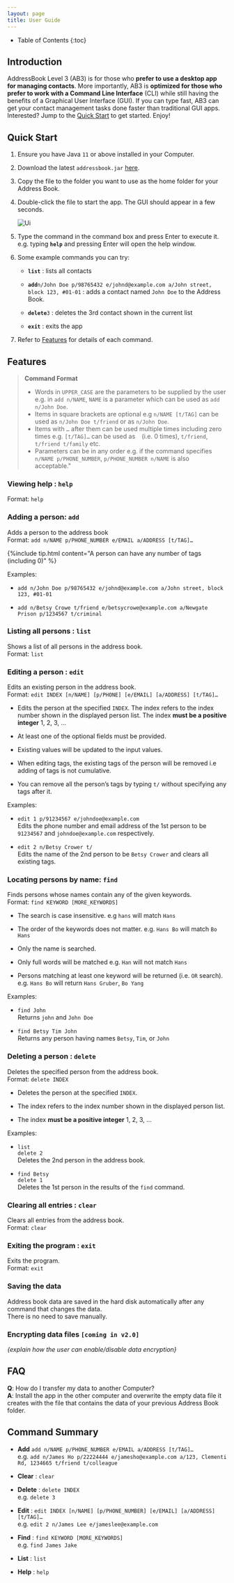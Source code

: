 ```yaml
---
layout: page
title: User Guide
---
```


* Table of Contents
{:toc}

## Introduction

AddressBook Level 3 (AB3) is for those who **prefer to use a desktop app
for managing contacts**. More importantly, AB3 is **optimized for those
who prefer to work with a Command Line Interface** (CLI) while still
having the benefits of a Graphical User Interface (GUI). If you can type
fast, AB3 can get your contact management tasks done faster than
traditional GUI apps. Interested? Jump to the [Quick
Start](#_quick_start) to get started. Enjoy\!

## Quick Start

1.  Ensure you have Java `11` or above installed in your Computer.

2.  Download the latest `addressbook.jar`
    [here](https://github.com/se-edu/addressbook-level3/releases).

3.  Copy the file to the folder you want to use as the home folder for
    your Address Book.

4.  Double-click the file to start the app. The GUI should appear in a
    few seconds.
    
    ![Ui](images/Ui.png)

5.  Type the command in the command box and press Enter to execute it.  
    e.g. typing **`help`** and pressing Enter will open the help window.

6.  Some example commands you can try:
    
      - **`list`** : lists all contacts
    
      - **`add`**`n/John Doe p/98765432 e/johnd@example.com a/John
        street, block 123, #01-01` : adds a contact named `John Doe` to
        the Address Book.
    
      - **`delete`**`3` : deletes the 3rd contact shown in the current
        list
    
      - **`exit`** : exits the app

7.  Refer to [Features](#Features) for details of each command.

## Features

>**Command Format**
>   - Words in `UPPER_CASE` are the parameters to be supplied by the user
    e.g. in `add n/NAME`, `NAME` is a parameter which can be used as
    `add n/John Doe`.
>   - Items in square brackets are optional e.g `n/NAME [t/TAG]` can be
    used as `n/John Doe t/friend` or as `n/John Doe`.
>   - Items with `…`​ after them can be used multiple times including zero
    times e.g. `[t/TAG]…​` can be used as ` ` (i.e. 0 times),
    `t/friend`, `t/friend t/family` etc.
>   - Parameters can be in any order e.g. if the command specifies `n/NAME
    p/PHONE_NUMBER`, `p/PHONE_NUMBER n/NAME` is also acceptable."

### Viewing help : `help`

Format: `help`

### Adding a person: `add`

Adds a person to the address book  
Format: `add n/NAME p/PHONE_NUMBER e/EMAIL a/ADDRESS [t/TAG]…​`

{%include tip.html content="A person can have any number of tags (including 0)" %}

Examples:

  - `add n/John Doe p/98765432 e/johnd@example.com a/John street,
    block 123, #01-01`

  - `add n/Betsy Crowe t/friend e/betsycrowe@example.com a/Newgate
    Prison p/1234567 t/criminal`

### Listing all persons : `list`

Shows a list of all persons in the address book.  
Format: `list`

### Editing a person : `edit`

Edits an existing person in the address book.  
Format: `edit INDEX [n/NAME] [p/PHONE] [e/EMAIL] [a/ADDRESS] [t/TAG]…​`

  - Edits the person at the specified `INDEX`. The index refers to the
    index number shown in the displayed person list. The index **must be
    a positive integer** 1, 2, 3, …​

  - At least one of the optional fields must be provided.

  - Existing values will be updated to the input values.

  - When editing tags, the existing tags of the person will be removed
    i.e adding of tags is not cumulative.

  - You can remove all the person’s tags by typing `t/` without
    specifying any tags after it.

Examples:

  - `edit 1 p/91234567 e/johndoe@example.com`  
    Edits the phone number and email address of the 1st person to be
    `91234567` and `johndoe@example.com` respectively.

  - `edit 2 n/Betsy Crower t/`  
    Edits the name of the 2nd person to be `Betsy Crower` and clears all
    existing tags.

### Locating persons by name: `find`

Finds persons whose names contain any of the given keywords.  
Format: `find KEYWORD [MORE_KEYWORDS]`

  - The search is case insensitive. e.g `hans` will match `Hans`

  - The order of the keywords does not matter. e.g. `Hans Bo` will match
    `Bo Hans`

  - Only the name is searched.

  - Only full words will be matched e.g. `Han` will not match `Hans`

  - Persons matching at least one keyword will be returned (i.e. `OR`
    search). e.g. `Hans Bo` will return `Hans Gruber`, `Bo Yang`

Examples:

  - `find John`  
    Returns `john` and `John Doe`

  - `find Betsy Tim John`  
    Returns any person having names `Betsy`, `Tim`, or `John`

### Deleting a person : `delete`

Deletes the specified person from the address book.  
Format: `delete INDEX`

  - Deletes the person at the specified `INDEX`.

  - The index refers to the index number shown in the displayed person
    list.

  - The index **must be a positive integer** 1, 2, 3, …​

Examples:

  - `list`  
    `delete 2`  
    Deletes the 2nd person in the address book.

  - `find Betsy`  
    `delete 1`  
    Deletes the 1st person in the results of the `find` command.

### Clearing all entries : `clear`

Clears all entries from the address book.  
Format: `clear`

### Exiting the program : `exit`

Exits the program.  
Format: `exit`

### Saving the data

Address book data are saved in the hard disk automatically after any
command that changes the data.  
There is no need to save manually.

### Encrypting data files `[coming in v2.0]`

*{explain how the user can enable/disable data encryption}*

## FAQ

**Q**: How do I transfer my data to another Computer?  
**A**: Install the app in the other computer and overwrite the empty
data file it creates with the file that contains the data of your
previous Address Book folder.

## Command Summary

  - **Add** `add n/NAME p/PHONE_NUMBER e/EMAIL a/ADDRESS [t/TAG]…​`  
    e.g. `add n/James Ho p/22224444 e/jamesho@example.com a/123,
    Clementi Rd, 1234665 t/friend t/colleague`

  - **Clear** : `clear`

  - **Delete** : `delete INDEX`  
    e.g. `delete 3`

  - **Edit** : `edit INDEX [n/NAME] [p/PHONE_NUMBER] [e/EMAIL]
    [a/ADDRESS] [t/TAG]…​`  
    e.g. `edit 2 n/James Lee e/jameslee@example.com`

  - **Find** : `find KEYWORD [MORE_KEYWORDS]`  
    e.g. `find James Jake`

  - **List** : `list`

  - **Help** : `help`
